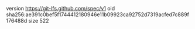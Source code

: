 version https://git-lfs.github.com/spec/v1
oid sha256:ae391c0bef5f1744412180946e11b09923ca92752d7319acfed7c889f176488d
size 522
